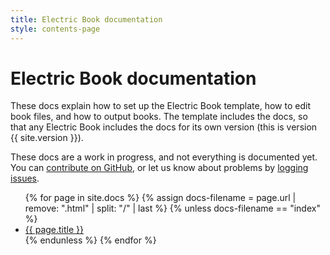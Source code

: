 ```yaml
---
title: Electric Book documentation
style: contents-page
---
```


# Electric Book documentation

These docs explain how to set up the Electric Book template, how to edit book files, and how to output books. The template includes the docs, so that any Electric Book includes the docs for its own version (this is version {{ site.version }}).

These docs are a work in progress, and not everything is documented yet. You can [contribute on GitHub](https://github.com/electricbookworks/electric-book), or let us know about problems by [logging issues](https://github.com/electricbookworks/electric-book/issues).

<ul>
{% for page in site.docs %}
{% assign docs-filename = page.url | remove: ".html" | split: "/" | last %}
{% unless docs-filename == "index" %}
	<li><a href="{{ page.url }}">{{ page.title }}</a></li>
{% endunless %}
{% endfor %}
</ul>
